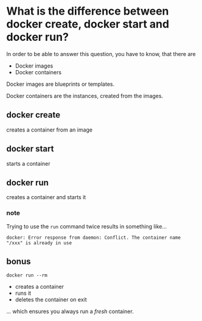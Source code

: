 # What is the difference between docker create, docker start and docker run?

In order to be able to answer this question, you have to know, that there are
- Docker images
- Docker containers

Docker images are blueprints or templates.

Docker containers are the instances, created from the images.

## docker create

creates a container from an image

## docker start

starts a container

## docker run

creates a container and starts it

### note

Trying to use the `run` command twice results in something like...

`docker: Error response from daemon: Conflict. The container name "/xxx" is already in use`

## bonus

`docker run --rm`
- creates a container
- runs it
- deletes the container on exit

... which ensures you always run a *fresh* container.
